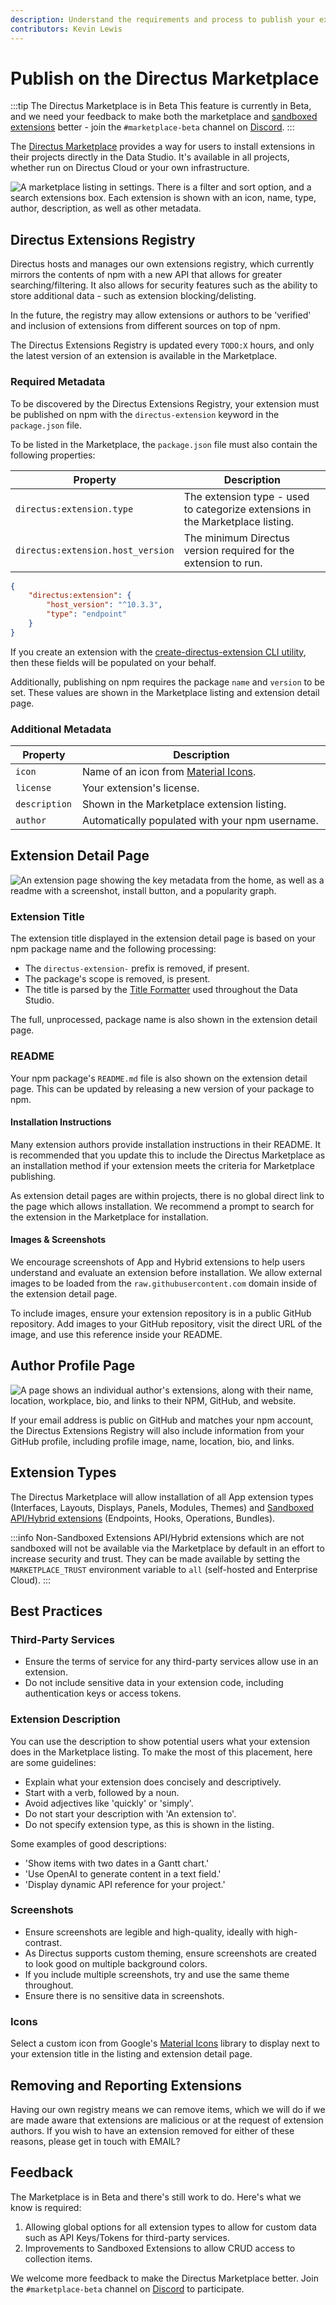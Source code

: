 ```yaml
---
description: Understand the requirements and process to publish your extensions on the Directus Marketplace.
contributors: Kevin Lewis
---
```


<style scoped>
table {
	width: 100%;
	display: table;
}
</style>

# Publish on the Directus Marketplace

:::tip The Directus Marketplace is in Beta This feature is currently in Beta, and we need your feedback to make both the
marketplace and [sandboxed extensions](/extensions/sandbox/introduction) better - join the `#marketplace-beta` channel
on [Discord](https://directus.chat). :::

The [Directus Marketplace](/user-guide/marketplace/overview) provides a way for users to install extensions in their
projects directly in the Data Studio. It's available in all projects, whether run on Directus Cloud or your own
infrastructure.

![A marketplace listing in settings. There is a filter and sort option, and a search extensions box. Each extension is shown with an icon, name, type, author, description, as well as other metadata.](https://marketing.directus.app/assets/9ed89505-ca30-43d7-b4c4-2f6b40223815.png)

## Directus Extensions Registry

Directus hosts and manages our own extensions registry, which currently mirrors the contents of npm with a new API that
allows for greater searching/filtering. It also allows for security features such as the ability to store additional
data - such as extension blocking/delisting.

In the future, the registry may allow extensions or authors to be 'verified' and inclusion of extensions from different
sources on top of npm.

The Directus Extensions Registry is updated every `TODO:X` hours, and only the latest version of an extension is
available in the Marketplace.

### Required Metadata

To be discovered by the Directus Extensions Registry, your extension must be published on npm with the
`directus-extension` keyword in the `package.json` file.

To be listed in the Marketplace, the `package.json` file must also contain the following properties:

| Property                          | Description                                                                    |
| --------------------------------- | ------------------------------------------------------------------------------ |
| `directus:extension.type`         | The extension type - used to categorize extensions in the Marketplace listing. |
| `directus:extension.host_version` | The minimum Directus version required for the extension to run.                |

```json
{
	"directus:extension": {
		"host_version": "^10.3.3",
		"type": "endpoint"
	}
}
```

If you create an extension with the [create-directus-extension CLI utility](/extensions/creating-extensions), then these
fields will be populated on your behalf.

Additionally, publishing on npm requires the package `name` and `version` to be set. These values are shown in the
Marketplace listing and extension detail page.

### Additional Metadata

| Property      | Description                                                            |
| ------------- | ---------------------------------------------------------------------- |
| `icon`        | Name of an icon from [Material Icons](https://fonts.google.com/icons). |
| `license`     | Your extension's license.                                              |
| `description` | Shown in the Marketplace extension listing.                            |
| `author`      | Automatically populated with your npm username.                        |

## Extension Detail Page

![An extension page showing the key metadata from the home, as well as a readme with a screenshot, install button, and a popularity graph.](https://marketing.directus.app/assets/ac0c5aea-30dc-49d2-a5e7-e7e6f95ba384.png)

### Extension Title

The extension title displayed in the extension detail page is based on your npm package name and the following
processing:

- The `directus-extension-` prefix is removed, if present.
- The package's scope is removed, is present.
- The title is parsed by the [Title Formatter](https://github.com/directus/format-title) used throughout the Data
  Studio.

The full, unprocessed, package name is also shown in the extension detail page.

### README

Your npm package's `README.md` file is also shown on the extension detail page. This can be updated by releasing a new
version of your package to npm.

#### Installation Instructions

Many extension authors provide installation instructions in their README. It is recommended that you update this to
include the Directus Marketplace as an installation method if your extension meets the criteria for Marketplace
publishing.

As extension detail pages are within projects, there is no global direct link to the page which allows installation. We
recommend a prompt to search for the extension in the Marketplace for installation.

#### Images & Screenshots

We encourage screenshots of App and Hybrid extensions to help users understand and evaluate an extension before
installation. We allow external images to be loaded from the `raw.githubusercontent.com` domain inside of the extension
detail page.

To include images, ensure your extension repository is in a public GitHub repository. Add images to your GitHub
repository, visit the direct URL of the image, and use this reference inside your README.

## Author Profile Page

![A page shows an individual author's extensions, along with their name, location, workplace, bio, and links to their NPM, GitHub, and website.](https://marketing.directus.app/assets/88661c0c-21d9-4d0c-8e85-2c3eb77c0a1a.png)

If your email address is public on GitHub and matches your npm account, the Directus Extensions Registry will also
include information from your GitHub profile, including profile image, name, location, bio, and links.

## Extension Types

The Directus Marketplace will allow installation of all App extension types (Interfaces, Layouts, Displays, Panels,
Modules, Themes) and [Sandboxed API/Hybrid extensions](/extensions/sandbox/introduction) (Endpoints, Hooks, Operations,
Bundles).

:::info Non-Sandboxed Extensions API/Hybrid extensions which are not sandboxed will not be available via the Marketplace
by default in an effort to increase security and trust. They can be made available by setting the `MARKETPLACE_TRUST`
environment variable to `all` (self-hosted and Enterprise Cloud). :::

## Best Practices

### Third-Party Services

- Ensure the terms of service for any third-party services allow use in an extension.
- Do not include sensitive data in your extension code, including authentication keys or access tokens.

### Extension Description

You can use the description to show potential users what your extension does in the Marketplace listing. To make the
most of this placement, here are some guidelines:

- Explain what your extension does concisely and descriptively.
- Start with a verb, followed by a noun.
- Avoid adjectives like 'quickly' or 'simply'.
- Do not start your description with 'An extension to'.
- Do not specify extension type, as this is shown in the listing.

Some examples of good descriptions:

- 'Show items with two dates in a Gantt chart.'
- 'Use OpenAI to generate content in a text field.'
- 'Display dynamic API reference for your project.'

### Screenshots

- Ensure screenshots are legible and high-quality, ideally with high-contrast.
- As Directus supports custom theming, ensure screenshots are created to look good on multiple background colors.
- If you include multiple screenshots, try and use the same theme throughout.
- Ensure there is no sensitive data in screenshots.

### Icons

Select a custom icon from Google's [Material Icons](https://fonts.google.com/icons) library to display next to your
extension title in the listing and extension detail page.

## Removing and Reporting Extensions

Having our own registry means we can remove items, which we will do if we are made aware that extensions are malicious
or at the request of extension authors. If you wish to have an extension removed for either of these reasons, please get
in touch with EMAIL?

## Feedback

The Marketplace is in Beta and there's still work to do. Here's what we know is required:

1. Allowing global options for all extension types to allow for custom data such as API Keys/Tokens for third-party
   services.
2. Improvements to Sandboxed Extensions to allow CRUD access to collection items.

We welcome more feedback to make the Directus Marketplace better. Join the `#marketplace-beta` channel on
[Discord](https://directus.chat) to participate.
